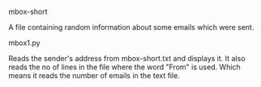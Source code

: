 mbox-short

A file containing random information about some emails which were sent.

mbox1.py

Reads the sender's address from mbox-short.txt and displays it.
It also reads the no of lines in the file where the word "From" is used.
Which means it reads the number of emails in the text file.
